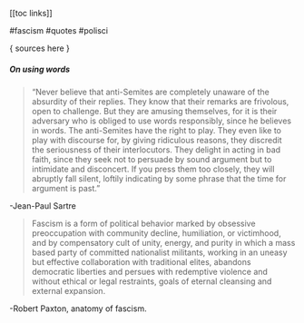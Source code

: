 [[toc links]] 

#fascism #quotes #polisci   

{ sources here }

##### On using words

> “Never believe that anti-Semites are completely unaware of the absurdity of their replies. They know that their remarks are frivolous, open to challenge. But they are amusing themselves, for it is their adversary who is obliged to use words responsibly, since he believes in words. The anti-Semites have the right to play. They even like to play with discourse for, by giving ridiculous reasons, they discredit the seriousness of their interlocutors. They delight in acting in bad faith, since they seek not to persuade by sound argument but to intimidate and disconcert. If you press them too closely, they will abruptly fall silent, loftily indicating by some phrase that the time for argument is past.”

-Jean-Paul Sartre


> Fascism is a form of political behavior marked by obsessive preoccupation with community decline, humiliation, or victimhood, and by compensatory cult of unity, energy, and purity in which a mass based party of committed nationalist militants, working in an uneasy but effective collaboration with traditional elites, abandons democratic liberties and persues with redemptive violence and without ethical or legal restraints, goals of eternal cleansing and external expansion. 

-Robert Paxton, anatomy of fascism.